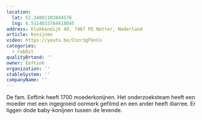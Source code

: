 ```yaml
---
location:
  lat: 52.34081103844576
  lng: 6.5114033784418845
address: Klokkendijk 40, 7467 PE Notter, Nederland
article: konijnen
video: https://youtu.be/Cnzr3gFbnCo
categories:
  - rabbit
qualityBrtand: ''
owner: Eeftink
organization: ''
stableSystem: ''
companyName: ''
---
```

De fam. Eeftink heeft 1700 moederkonijnen. Het onderzoeksteam heeft een moeder met een ingegroeid oormerk gefilmd en een ander heeft diarree. Er liggen dode baby-konijnen tussen de levende.
